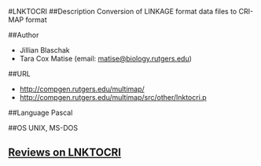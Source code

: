 #LNKTOCRI
##Description
Conversion of LINKAGE format data files to CRI-MAP format

##Author
* Jillian Blaschak
* Tara Cox Matise (email: matise@biology.rutgers.edu)

##URL
* http://compgen.rutgers.edu/multimap/
* http://compgen.rutgers.edu/multimap/src/other/lnktocri.p

##Language
Pascal

##OS
UNIX, MS-DOS


## [Reviews on LNKTOCRI](https://github.com/gaow/genetic-analysis-software/issues/279)